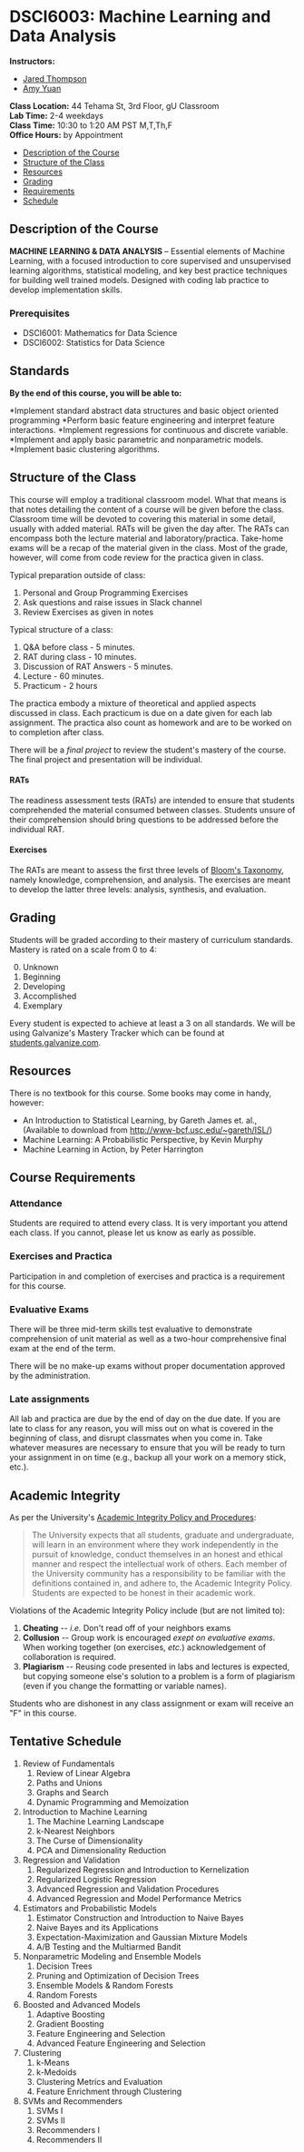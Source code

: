 DSCI6003: Machine Learning and Data Analysis
===============================================================
**Instructors:**  
* [Jared Thompson](mailto:jared.thompson@galvanize.com)  
* [Amy Yuan](mailto:amy.yuan@galvanize.com)  

**Class Location:** 44 Tehama St, 3rd Floor, gU Classroom  
**Lab Time:** 2-4 weekdays  
**Class Time:** 10:30 to 1:20 AM PST M,T,Th,F  
**Office Hours:** by Appointment    

- [Description of the Course](#description-of-the-course)
- [Structure of the Class](#structure-of-the-class)
- [Resources](#resources)
- [Grading](#grading)
- [Requirements](#course-requirements)
- [Schedule](#tentative-schedule)

Description of the Course
--------------------------------------------------------------  
**MACHINE LEARNING & DATA ANALYSIS** – Essential elements of Machine Learning, with a focused introduction to core supervised and unsupervised learning algorithms, statistical modeling, and key best practice techniques for building well trained models. Designed with coding lab practice to develop implementation skills.


### Prerequisites

* DSCI6001: Mathematics for Data Science 
* DSCI6002: Statistics for Data Science

Standards
--------------------------------------------------------------  
**By the end of this course, you will be able to:**


*Implement standard abstract data structures and basic object oriented programming
*Perform basic feature engineering and interpret feature interactions.
*Implement regressions for continuous and discrete variable.
*Implement and apply basic parametric and nonparametric models.
*Implement basic clustering algorithms.




Structure of the Class
--------------------------------------------------------------  
This course will employ a traditional classroom model. What that means is that notes detailing the content of a course will be given before the class. Classroom time will be devoted to covering this material in some detail, usually with added material. RATs will be given the day after. The RATs can encompass both the lecture material and laboratory/practica. Take-home exams will be a recap of the material given in the class. Most of the grade, however, will come from code review for the practica given in class. 

Typical preparation outside of class:
1. Personal and Group Programming Exercises
2. Ask questions and raise issues in Slack channel
3. Review Exercises as given in notes

Typical structure of a class:
1. Q&A before class - 5 minutes. 
2. RAT during class - 10 minutes.
3. Discussion of RAT Answers - 5 minutes.
4. Lecture - 60 minutes.
5. Practicum - 2 hours

The practica embody a mixture of theoretical and applied aspects discussed in class. Each practicum is due on a date given for each lab assignment. The practica also count as homework and are to be worked on to completion after class. 

There will be a *final project* to review the student's mastery of the course. The final project and presentation will be individual.

#### RATs
The readiness assessment tests (RATs) are intended to ensure that students comprehended the material consumed between classes. Students unsure of their comprehension should bring questions to be addressed before the individual RAT.

#### Exercises
The RATs are meant to assess the first three levels of [Bloom's Taxonomy](http://en.wikipedia.org/wiki/Bloom's_taxonomy#Cognitive), namely knowledge, comprehension, and analysis. The exercises are meant to develop the latter three levels: analysis, synthesis, and evaluation.

Grading
----------------------
Students will be graded according to their mastery of curriculum standards. Mastery is rated on a scale from 0 to 4:

0) Unknown <br>
1) Beginning <br>
2) Developing <br>
3) Accomplished <br>
4) Exemplary <br>

Every student is expected to achieve at least a 3 on all standards. We will be using Galvanize's Mastery Tracker which can be found at [students.galvanize.com](https://students.galvanize.com).

Resources
--------------------------------------------------------------  
There is no textbook for this course. Some books may come in handy, however:
* An Introduction to Statistical Learning, by Gareth James et. al., (Available to download from http://www-bcf.usc.edu/~gareth/ISL/)
* Machine Learning: A Probabilistic Perspective, by Kevin Murphy
* Machine Learning in Action, by Peter Harrington


Course Requirements
--------------------------------------------------------------  
### Attendance
Students are required to attend every class. It is very important you attend each class. If you cannot, please let us know as early as possible. 

### Exercises and Practica
Participation in and completion of exercises and practica is a requirement for this course.

### Evaluative Exams

There will be three mid-term skills test evaluative to demonstrate comprehension of unit material as well as a two-hour comprehensive final exam at the end of the term.

There will be no make-up exams without proper documentation approved by the administration.

### Late assignments

All lab and practica are due by the end of day on the due date. If you are late to class for any reason, you will miss out on what is covered in the beginning of class, and disrupt classmates when you come in. Take whatever measures are necessary to ensure that you will be ready to turn your assignment in on time (e.g., backup all your work on a memory stick, etc.).


## Academic Integrity
As per the University's [Academic Integrity Policy and Procedures](http://www.newhaven.edu/334887.pdf):
> The University expects that all students, graduate and undergraduate, will learn in an environment where they work independently in the pursuit of knowledge, conduct themselves in an honest and ethical manner and respect the intellectual work of others. Each member of the University community has a responsibility to be familiar with the definitions contained in, and adhere to, the Academic Integrity Policy. Students are expected to be honest in their academic work. 

Violations of the Academic Integrity Policy include (but are not limited to):

1. **Cheating** -- *i.e.* Don't read off of your neighbors exams
2. **Collusion** -- Group work is encouraged *exept on evaluative exams*. When working together (on exercises, *etc.*) acknowledgement of collaboration is required.
3. **Plagiarism** -- Reusing code presented in labs and lectures is expected, but copying someone else's solution to a problem is a form of plagiarism (even if you change the formatting or variable names).

Students who are dishonest in any class assignment or exam will receive an "F" in this course.

Tentative Schedule
--------------------------------------------------------------  
1. Review of Fundamentals
    1. Review of Linear Algebra
    2. Paths and Unions
    3. Graphs and Search
    4. Dynamic Programming and Memoization
2. Introduction to Machine Learning
    1. The Machine Learning Landscape
    2. k-Nearest Neighbors
    3. The Curse of Dimensionality
    4. PCA and Dimensionality Reduction
3. Regression and Validation
    1. Regularized Regression and Introduction to Kernelization
    2. Regularized Logistic Regression
    3. Advanced Regression and Validation Procedures
    4. Advanced Regression and Model Performance Metrics
4. Estimators and Probabilistic Models
    1. Estimator Construction and Introduction to Naive Bayes
    2. Naive Bayes and its Applications
    3. Expectation-Maximization and Gaussian Mixture Models
    4. A/B Testing and the Multiarmed Bandit
5. Nonparametric Modeling and Ensemble Models
    1. Decision Trees
    2. Pruning and Optimization of Decision Trees
    3. Ensemble Models & Random Forests
    4. Random Forests
6. Boosted and Advanced Models
    1. Adaptive Boosting
    2. Gradient Boosting
    3. Feature Engineering and Selection
    4. Advanced Feature Engineering and Selection
7. Clustering
    1. k-Means
    2. k-Medoids
    3. Clustering Metrics and Evaluation
    4. Feature Enrichment through Clustering
8. SVMs and Recommenders
    1. SVMs I
    2. SVMs II
    3. Recommenders I
    4. Recommenders II

